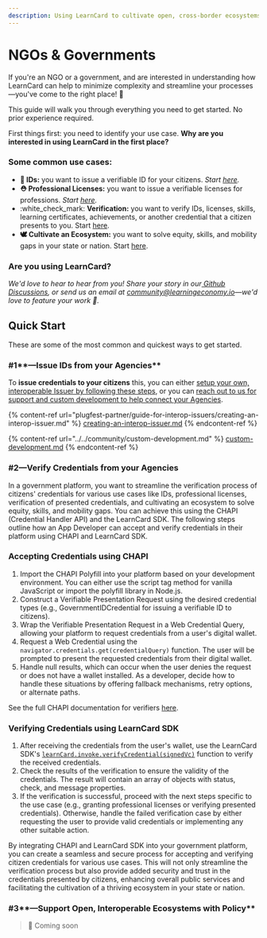 ```yaml
---
description: Using LearnCard to cultivate open, cross-border ecosystems!
---
```


# NGOs & Governments

If you're an NGO or a government, and are interested in understanding how LearnCard can help to minimize complexity and streamline your processes—you've come to the right place! :tada:

This guide will walk you through everything you need to get started. No prior experience required.

First things first: you need to identify your use case. **Why are you interested in using LearnCard in the first place?**&#x20;

### Some common use cases:

* &#x20;**🪪 IDs:** you want to issue a verifiable ID for your citizens. _Start_ [_here_](ngos-and-governments.md#1-issue-credentials-in-your-community)_._
* &#x20;**⛑ Professional Licenses:** you want to issue a verifiable licenses for professions. _Start_ [_here_](ngos-and-governments.md#1-issue-credentials-in-your-community)_._
* :white\_check\_mark: **Verification:** you want to verify IDs, licenses, skills, learning certificates, achievements, or another credential that a citizen presents to you. Start [here](ngos-and-governments.md#2-verify-credentials-from-your-agencies).
* **🕊 Cultivate an Ecosystem:** you want to solve equity, skills, and mobility gaps in your state or nation. Start [here](ngos-and-governments.md#3-support-open-interoperable-ecosystems-with-policy).

### **Are you using LearnCard?**

_We'd love to hear to hear from you! Share your story in our_[ _Github Discussions_](https://github.com/learningeconomy/LearnCard/discussions/categories/show-and-tell)_, or send us an email at_ [_community@learningeconomy.io_](mailto:community@learningeconomy.io)_—we'd love to feature your work 🙌._

## Quick Start

These are some of the most common and quickest ways to get started.&#x20;

### #1**—Issue IDs from your Agencies**

To **issue credentials to your citizens** this, you can either [setup your own, interoperable Issuer by following these steps](plugfest-partner/guide-for-interop-issuers/creating-an-interop-issuer.md), or you can [reach out to us for support and custom development to help connect your Agencies](../../community/custom-development.md).

{% content-ref url="plugfest-partner/guide-for-interop-issuers/creating-an-interop-issuer.md" %}
[creating-an-interop-issuer.md](plugfest-partner/guide-for-interop-issuers/creating-an-interop-issuer.md)
{% endcontent-ref %}

{% content-ref url="../../community/custom-development.md" %}
[custom-development.md](../../community/custom-development.md)
{% endcontent-ref %}

### **#2—Verify Credentials from your Agencies**

In a government platform, you want to streamline the verification process of citizens' credentials for various use cases like IDs, professional licenses, verification of presented credentials, and cultivating an ecosystem to solve equity, skills, and mobility gaps. You can achieve this using the CHAPI (Credential Handler API) and the LearnCard SDK. The following steps outline how an App Developer can accept and verify credentials in their platform using CHAPI and LearnCard SDK.

### Accepting Credentials using CHAPI

1. Import the CHAPI Polyfill into your platform based on your development environment. You can either use the script tag method for vanilla JavaScript or import the polyfill library in Node.js.
2. Construct a Verifiable Presentation Request using the desired credential types (e.g., GovernmentIDCredential for issuing a verifiable ID to citizens).
3. Wrap the Verifiable Presentation Request in a Web Credential Query, allowing your platform to request credentials from a user's digital wallet.
4. Request a Web Credential using the `navigator.credentials.get(credentialQuery)` function. The user will be prompted to present the requested credentials from their digital wallet.
5. Handle null results, which can occur when the user denies the request or does not have a wallet installed. As a developer, decide how to handle these situations by offering fallback mechanisms, retry options, or alternate paths.

See the full CHAPI documentation for verifiers [here](https://chapi.io/developers/verifiers).

### Verifying Credentials using LearnCard SDK

1. After receiving the credentials from the user's wallet, use the LearnCard SDK's [`learnCard.invoke.verifyCredential(signedVc)`](../../learn-card-sdk/learncard-core/quick-start/accept-and-verify-credentials.md) function to verify the received credentials.
2. Check the results of the verification to ensure the validity of the credentials. The result will contain an array of objects with status, check, and message properties.
3. If the verification is successful, proceed with the next steps specific to the use case (e.g., granting professional licenses or verifying presented credentials). Otherwise, handle the failed verification case by either requesting the user to provide valid credentials or implementing any other suitable action.

By integrating CHAPI and LearnCard SDK into your government platform, you can create a seamless and secure process for accepting and verifying citizen credentials for various use cases. This will not only streamline the verification process but also provide added security and trust in the credentials presented by citizens, enhancing overall public services and facilitating the cultivation of a thriving ecosystem in your state or nation.

### #3**—Support Open, Interoperable Ecosystems with Policy**&#x20;

> 🚧 Coming soon
